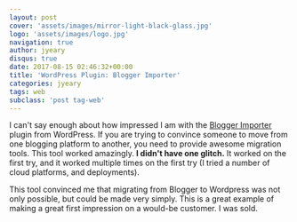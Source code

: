 ```yaml
---
layout: post
cover: 'assets/images/mirror-light-black-glass.jpg'
logo: 'assets/images/logo.jpg'
navigation: true
author: jyeary
disqus: true
date: 2017-08-15 02:46:32+00:00
title: 'WordPress Plugin: Blogger Importer'
categories: jyeary
tags: web
subclass: 'post tag-web'
---
```

I can't say enough about how impressed I am with the [Blogger Importer](https://wordpress.org/plugins/blogger-importer/) plugin from WordPress. If you are trying to convince someone to move from one blogging platform to another, you need to provide awesome migration tools. This tool worked amazingly. **I didn't have one glitch.** It worked on the first try, and it worked multiple times on the first try (I tried a number of cloud platforms, and deployments).

This tool convinced me that migrating from Blogger to Wordpress was not only possible, but could be made very simply. This is a great example of making a great first impression on a would-be customer. I was sold.